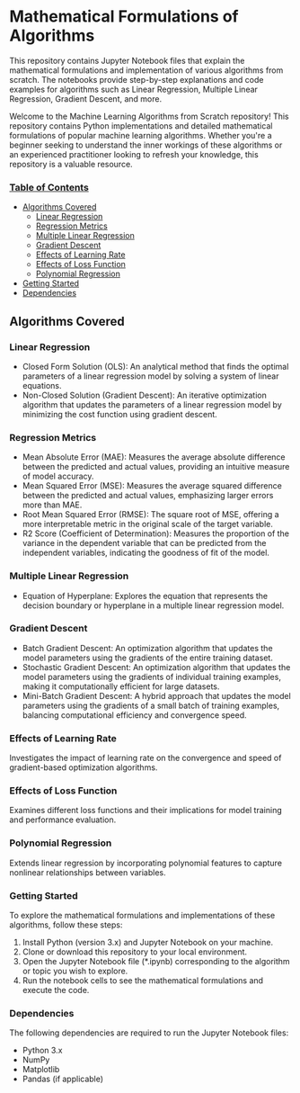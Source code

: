 
# Mathematical Formulations of Algorithms
This repository contains Jupyter Notebook files that explain the mathematical formulations and implementation of various algorithms from scratch. The notebooks provide step-by-step explanations and code examples for algorithms such as Linear Regression, Multiple Linear Regression, Gradient Descent, and more.

Welcome to the Machine Learning Algorithms from Scratch repository! This repository contains Python implementations and detailed mathematical formulations of popular machine learning algorithms. Whether you're a beginner seeking to understand the inner workings of these algorithms or an experienced practitioner looking to refresh your knowledge, this repository is a valuable resource.

### [Table of Contents](#table-of-contents)
  * [Algorithms Covered](#algorithms-covered)
    + [Linear Regression](#linear-regression)
    + [Regression Metrics](#regression-metrics)
    + [Multiple Linear Regression](#multiple-linear-regression)
    + [Gradient Descent](#gradient-descent)
    + [Effects of Learning Rate](#effects-of-learning-rate)
    + [Effects of Loss Function](#effects-of-loss-function)
    + [Polynomial Regression](#polynomial-regression)
  * [Getting Started](#getting-started)
  * [Dependencies](#dependencies)

## Algorithms Covered

### Linear Regression
- Closed Form Solution (OLS): An analytical method that finds the optimal parameters of a linear regression model by solving a system of linear equations.
- Non-Closed Solution (Gradient Descent): An iterative optimization algorithm that updates the parameters of a linear regression model by minimizing the cost function using gradient descent.

### Regression Metrics
- Mean Absolute Error (MAE): Measures the average absolute difference between the predicted and actual values, providing an intuitive measure of model accuracy.
- Mean Squared Error (MSE): Measures the average squared difference between the predicted and actual values, emphasizing larger errors more than MAE.
- Root Mean Squared Error (RMSE): The square root of MSE, offering a more interpretable metric in the original scale of the target variable.
- R2 Score (Coefficient of Determination): Measures the proportion of the variance in the dependent variable that can be predicted from the independent variables, indicating the goodness of fit of the model.

### Multiple Linear Regression
- Equation of Hyperplane: Explores the equation that represents the decision boundary or hyperplane in a multiple linear regression model.

### Gradient Descent
- Batch Gradient Descent: An optimization algorithm that updates the model parameters using the gradients of the entire training dataset.
- Stochastic Gradient Descent: An optimization algorithm that updates the model parameters using the gradients of individual training examples, making it computationally efficient for large datasets.
- Mini-Batch Gradient Descent: A hybrid approach that updates the model parameters using the gradients of a small batch of training examples, balancing computational efficiency and convergence speed.

### Effects of Learning Rate
Investigates the impact of learning rate on the convergence and speed of gradient-based optimization algorithms.

### Effects of Loss Function
Examines different loss functions and their implications for model training and performance evaluation.

### Polynomial Regression
Extends linear regression by incorporating polynomial features to capture nonlinear relationships between variables.

### Getting Started
To explore the mathematical formulations and implementations of these algorithms, follow these steps:

1. Install Python (version 3.x) and Jupyter Notebook on your machine.
2. Clone or download this repository to your local environment.
3. Open the Jupyter Notebook file (*.ipynb) corresponding to the algorithm or topic you wish to explore.
4. Run the notebook cells to see the mathematical formulations and execute the code.

### Dependencies
The following dependencies are required to run the Jupyter Notebook files:

- Python 3.x
- NumPy
- Matplotlib
- Pandas (if applicable)
